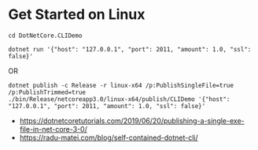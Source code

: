 Get Started on Linux
====================

```
cd DotNetCore.CLIDemo
```
```
dotnet run '{"host": "127.0.0.1", "port": 2011, "amount": 1.0, "ssl": false}'
```
OR
```
dotnet publish -c Release -r linux-x64 /p:PublishSingleFile=true /p:PublishTrimmed=true
./bin/Release/netcoreapp3.0/linux-x64/publish/CLIDemo '{"host": "127.0.0.1", "port": 2011, "amount": 1.0, "ssl": false}'
```
- https://dotnetcoretutorials.com/2019/06/20/publishing-a-single-exe-file-in-net-core-3-0/
- https://radu-matei.com/blog/self-contained-dotnet-cli/
